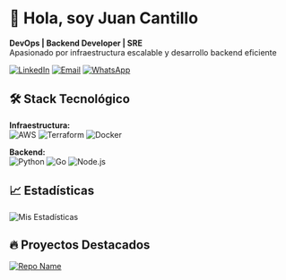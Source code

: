 # 👋 Hola, soy Juan Cantillo

**DevOps | Backend Developer | SRE**  
Apasionado por infraestructura escalable y desarrollo backend eficiente

[![LinkedIn](https://img.shields.io/badge/LinkedIn-0077B5?style=for-the-badge&logo=linkedin&logoColor=white)](https://www.linkedin.com/in/juancantillom/)
[![Email](https://img.shields.io/badge/Gmail-D14836?style=for-the-badge&logo=gmail&logoColor=white)](mailto:juanjo0216@gmail.com)
[![WhatsApp](https://img.shields.io/badge/WhatsApp-25D366?style=for-the-badge&logo=whatsapp&logoColor=white)](https://wa.me/573014613592)

## 🛠 Stack Tecnológico

**Infraestructura:**  
![AWS](https://img.shields.io/badge/AWS-%23FF9900.svg?style=for-the-badge&logo=amazon-aws&logoColor=white)
![Terraform](https://img.shields.io/badge/terraform-%235835CC.svg?style=for-the-badge&logo=terraform&logoColor=white)
![Docker](https://img.shields.io/badge/docker-%230db7ed.svg?style=for-the-badge&logo=docker&logoColor=white)

**Backend:**  
![Python](https://img.shields.io/badge/python-3670A0?style=for-the-badge&logo=python&logoColor=ffdd54)
![Go](https://img.shields.io/badge/go-%2300ADD8.svg?style=for-the-badge&logo=go&logoColor=white)
![Node.js](https://img.shields.io/badge/node.js-6DA55F?style=for-the-badge&logo=node.js&logoColor=white)

## 📈 Estadísticas

![Mis Estadísticas](https://github-readme-stats.vercel.app/api?username=jcantillom&show_icons=true&theme=radical)

## 🔥 Proyectos Destacados

[![Repo Name](https://github-readme-stats.vercel.app/api/pin/?username=jcantillom&repo=tu-repo-destacado&theme=dark)](https://github.com/jcantillom/tu-repo-destacado)